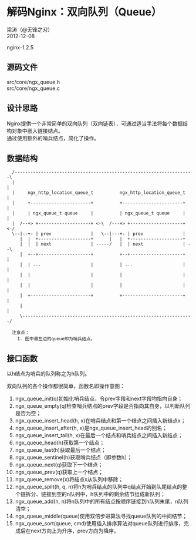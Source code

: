 
# 解码Nginx：双向队列（Queue）  

梁涛（@无锋之刃）  
2012-12-08  

nginx-1.2.5  

## 源码文件  

src/core/ngx_queue.h  
src/core/ngx_queue.c  

## 设计思路  

Nginx提供一个非常简单的双向队列（双向链表），可通过适当手法将每个数据结构对象中嵌入链接结点。  
通过使用额外的哨兵结点，简化了操作。  

## 数据结构  

      /--------------------------------------------------------------------\
      |                                                                    |
      |     ngx_http_location_queue_t          ngx_http_location_queue_t   |
      |     +-----------------------+          +-----------------------+   |
      |     | ngx_queue_t queue     |          | ngx_queue_t queue     |   |
      |  /--+> +--------------------+ <-\  /---+> +--------------------+ <-/
      \--|--+- | prev               |   \--|---+- | prev               |
         |  |  +--------------------+      |   |  +--------------------+
         |  |  | next               | -----/   |  | next               | --\
         |  +--+--------------------+          +--+--------------------+   |
         |  | ...                   |          | ...                   |   |
         |  |                       |          |                       |   |
         |  |                       |          |                       |   |
         |  +-----------------------+          +-----------------------+   |
         |                                                                 |
         \-----------------------------------------------------------------/

      注意点：
        1. 图中最左边的queue即为哨兵结点。

## 接口函数  

以h结点为哨兵的队列称之为h队列。  

双向队列的各个操作都很简单，函数名即操作意图：  
1. ngx_queue_init(q)初始化哨兵结点，令prev字段和next字段均指向自身；  
2. ngx_queue_empty(q)检查哨兵结点的prev字段是否指向其自身，以判断队列是否为空；  
3. ngx_queue_insert_head(h, x)在哨兵结点和第一个结点之间插入新结点x；  
4. ngx_queue_insert_after(h, x)是ngx_queue_insert_head的别名；  
5. ngx_queue_insert_tail(h, x)在最后一个结点和哨兵结点之间插入新结点；  
6. ngx_queue_head(h)获取第一个结点；  
7. ngx_queue_last(h)获取最后一个结点；  
8. ngx_queue_sentinel(h)获取哨兵结点（即参数h）；  
9. ngx_queue_next(q)获取下一个结点；  
10. ngx_queue_prev(q)获取上一个结点；  
11. ngx_queue_remove(x)将结点x从队列中移除；  
12. ngx_queue_split(h, q, n)将h为哨兵结点的队列中q结点开始到队尾结点的整个链拆分、链接到空的n队列中，h队列中的剩余结节组成新队列；  
13. ngx_queue_add(h, n)将n队列中的所有结点按顺序链接到h队列末尾，n队列清空；  
14. ngx_queue_middle(queue)使用双倍步进算法寻找queue队列的中间结节；  
15. ngx_queue_sort(queue, cmd)使用插入排序算法对queue队列进行排序，完成后在next方向上为升序，prev方向为降序。  
